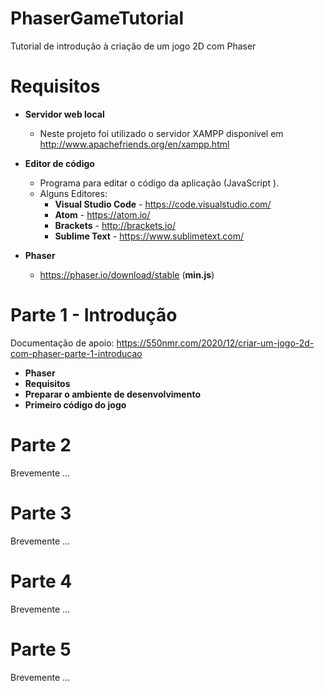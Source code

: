 # PhaserGameTutorial
 Tutorial de introdução à criação de um jogo 2D com Phaser

# Requisitos
* **Servidor web local**
    * Neste projeto foi utilizado o servidor XAMPP disponível em http://www.apachefriends.org/en/xampp.html
* **Editor de código** 
    * Programa para editar o código da aplicação (JavaScript ).
    * Alguns Editores:
        * **Visual Studio Code** - https://code.visualstudio.com/
        * **Atom** - https://atom.io/
        * **Brackets** - http://brackets.io/
        * **Sublime Text** - https://www.sublimetext.com/

* **Phaser**
    * https://phaser.io/download/stable (**min.js**)

# Parte 1 - Introdução

Documentação de apoio: https://550nmr.com/2020/12/criar-um-jogo-2d-com-phaser-parte-1-introducao 

* **Phaser**
* **Requisitos**
* **Preparar o ambiente de desenvolvimento**
* **Primeiro código do jogo**


# Parte 2
Brevemente ...

# Parte 3
Brevemente ...

# Parte 4
Brevemente ...

# Parte 5
Brevemente ...